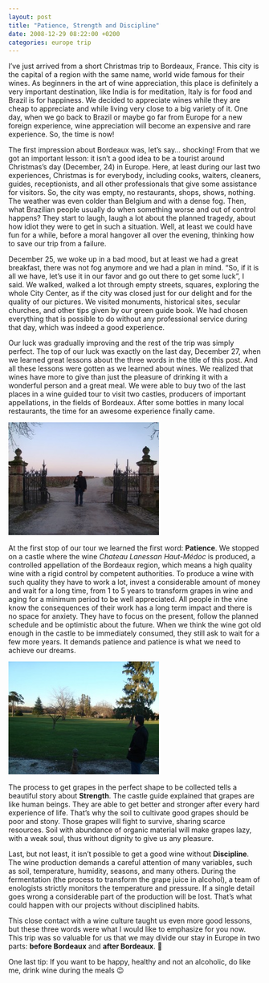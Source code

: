 ```yaml
---
layout: post
title: "Patience, Strength and Discipline"
date: 2008-12-29 08:22:00 +0200
categories: europe trip
---
```


I’ve just arrived from a short Christmas trip to Bordeaux, France. This city is the capital of a region with the same name, world wide famous for their wines. As beginners in the art of wine appreciation, this place is definitely a very important destination, like India is for meditation, Italy is for food and Brazil is for happiness. We decided to appreciate wines while they are cheap to appreciate and while living very close to a big variety of it. One day, when we go back to Brazil or maybe go far from Europe for a new foreign experience, wine appreciation will become an expensive and rare experience. So, the time is now!

The first impression about Bordeaux was, let’s say… shocking! From that we got an important lesson: it isn’t a good idea to be a tourist around Christmas’s day (December, 24) in Europe. Here, at least during our last two experiences, Christmas is for everybody, including cooks, waiters, cleaners, guides, receptionists, and all other professionals that give some assistance for visitors. So, the city was empty, no restaurants, shops, shows, nothing. The weather was even colder than Belgium and with a dense fog. Then, what Brazilian people usually do when something worse and out of control happens? They start to laugh, laugh a lot about the planned tragedy, about how idiot they were to get in such a situation. Well, at least we could have fun for a while, before a moral hangover all over the evening, thinking how to save our trip from a failure.

December 25, we woke up in a bad mood, but at least we had a great breakfast, there was not fog anymore and we had a plan in mind. “So, if it is all we have, let’s use it in our favor and go out there to get some luck”, I said. We walked, walked a lot through empty streets, squares, exploring the whole City Center, as if the city was closed just for our delight and for the quality of our pictures. We visited monuments, historical sites, secular churches, and other tips given by our green guide book. We had chosen everything that is possible to do without any professional service during that day, which was indeed a good experience.

Our luck was gradually improving and the rest of the trip was simply perfect. The top of our luck was exactly on the last day, December 27, when we learned great lessons about the three words in the title of this post. And all these lessons were gotten as we learned about wines. We realized that wines have more to give than just the pleasure of drinking it with a wonderful person and a great meal. We were able to buy two of the last places in a wine guided tour to visit two castles, producers of important appellations, in the fields of Bordeaux. After some bottles in many local restaurants, the time for an awesome experience finally came.

![DSC01071-300x225.jpg](/images/posts/DSC01071-300x225.jpg)

At the first stop of our tour we learned the first word: **Patience**. We stopped on a castle where the wine _Chateau Lanessan Haut-Médoc_ is produced, a controlled appellation of the Bordeaux region, which means a high quality wine with a rigid control by competent authorities. To produce a wine with such quality they have to work a lot, invest a considerable amount of money and wait for a long time, from 1 to 5 years to transform grapes in wine and aging for a minimum period to be well appreciated. All people in the vine know the consequences of their work has a long term impact and there is no space for anxiety. They have to focus on the present, follow the planned schedule and be optimistic about the future. When we think the wine got old enough in the castle to be immediately consumed, they still ask to wait for a few more years. It demands patience and patience is what we need to achieve our dreams.

![DSC01047-300x225.jpg](/images/posts/DSC01047-300x225.jpg)

The process to get grapes in the perfect shape to be collected tells a beautiful story about **Strength**. The castle guide explained that grapes are like human beings. They are able to get better and stronger after every hard experience of life. That’s why the soil to cultivate good grapes should be poor and stony. Those grapes will fight to survive, sharing scarce resources. Soil with abundance of organic material will make grapes lazy, with a weak soul, thus without dignity to give us any pleasure.

Last, but not least, it isn’t possible to get a good wine without **Discipline**. The wine production demands a careful attention of many variables, such as soil, temperature, humidity, seasons, and many others. During the fermentation (the process to transform the grape juice in alcohol), a team of enologists strictly monitors the temperature and pressure. If a single detail goes wrong a considerable part of the production will be lost. That’s what could happen with our projects without disciplined habits.

This close contact with a wine culture taught us even more good lessons, but these three words were what I would like to emphasize for you now. This trip was so valuable for us that we may divide our stay in Europe in two parts: **before Bordeaux** and **after Bordeaux**. 🙂

One last tip: If you want to be happy, healthy and not an alcoholic, do like me, drink wine during the meals 😉
